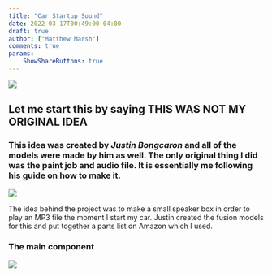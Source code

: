 ```yaml
---
title: "Car Startup Sound"
date: 2022-03-17T00:49:00-04:00
draft: true
author: ["Matthew Marsh"]
comments: true
params:
    ShowShareButtons: true
---
```

![](/images/banners/banner.png) 

## Let me start this by saying THIS WAS NOT MY ORIGINAL IDEA
### This idea was created by *Justin Bongcaron* and all of the models were made by him as well. The only original thing I did was the paint job and audio file. It is essentially me following his guide on how to make it.

![](/images/bar.png) 

The idea behind the project was to make a small speaker box in order to play an MP3 file the moment I start my car. Justin created the fusion models for this and put together a parts list on Amazon which I used.
### The main component
![](/images/carstartupsound/musicbox4.jpg)